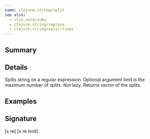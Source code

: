 ```yaml
---
name: clojure.string/split
see also:
  - cljs.core/subs
  - clojure.string/replace
  - clojure.string/split-lines
---
```


## Summary

## Details

Splits string on a regular expression. Optional argument limit is the maximum
number of splits. Not lazy. Returns vector of the splits.

## Examples

## Signature
[s re]
[s re limit]
